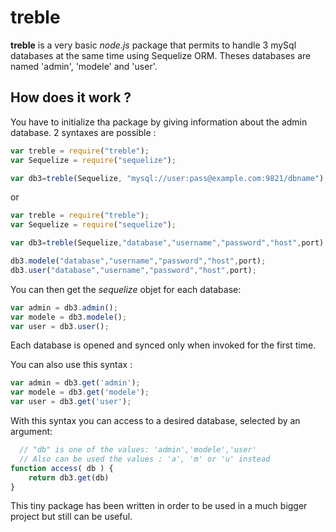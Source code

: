 # treble #

**treble** is a very basic *node.js* package that permits to handle 3 mySql databases at the same time using Sequelize ORM. Theses databases are named 'admin', 'modele' and 'user'. 

## How does it work ? ##
You have to initialize tha package by giving information about the admin database. 2 syntaxes are possible :
```javascript
var treble = require("treble");
var Sequelize = require("sequelize");

var db3=treble(Sequelize, "mysql://user:pass@example.com:9821/dbname");
```

or

```javascript
var treble = require("treble");
var Sequelize = require("sequelize");

var db3=treble(Sequelize,"database","username","password","host",port);

db3.modele("database","username","password","host",port);
db3.user("database","username","password","host",port);
```

You can then get the *sequelize* objet for each database:
```javascript
var admin = db3.admin();
var modele = db3.modele();
var user = db3.user();
```
Each database is opened and synced only when invoked for the first time.

You can also use this syntax :
```javascript
var admin = db3.get('admin');
var modele = db3.get('modele');
var user = db3.get('user');
```

With this syntax you can access to a desired database, selected by an argument:

```javascript
  // "db" is one of the values: 'admin','modele','user'
  // Also can be used the values : 'a', 'm' or 'u' instead
function access( db ) {
    return db3.get(db)
}
```

This tiny package has been written in order to be used in a much bigger project but still can be useful.